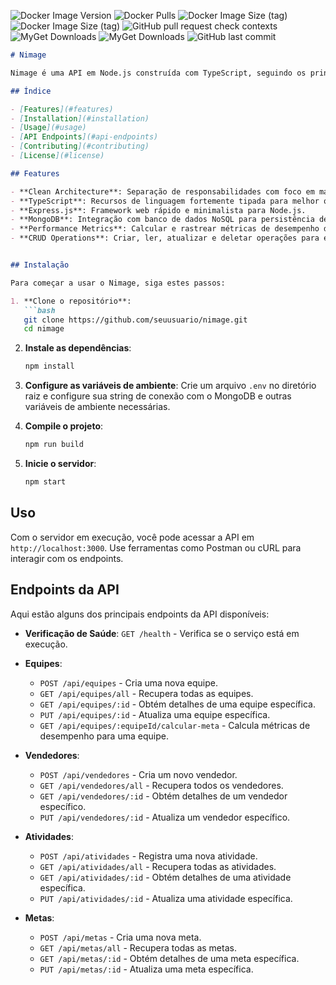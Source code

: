 
![Docker Image Version](https://img.shields.io/docker/v/angellorn/nimage)
![Docker Pulls](https://img.shields.io/docker/pulls/angellorn/nimage)
![Docker Image Size (tag)](https://img.shields.io/docker/image-size/angellorn/nimage/api-1.0.1)
![Docker Image Size (tag)](https://img.shields.io/badge/Node.js-339933?logo=node.js&logoColor=white)
![GitHub pull request check contexts](https://img.shields.io/github/status/contexts/pulls/amarorn/Nimage/18)
![MyGet Downloads](https://img.shields.io/badge/-MongoDB-4DB33D?style=flat&logo=mongodb&logoColor=FFFFFF)
![MyGet Downloads](https://img.shields.io/badge/Clean_Architecture-0A0A0A?style=for-the-badge&logo=microservices&logoColor=white)
![GitHub last commit](https://shields.io/badge/TypeScript-3178C6?logo=TypeScript&logoColor=FFF&style=flat-square)

```markdown
# Nimage

Nimage é uma API em Node.js construída com TypeScript, seguindo os princípios da Arquitetura Limpa. Ela oferece um framework robusto para gerenciar equipes, vendedores, atividades e métricas de desempenho.

## Índice

- [Features](#features)
- [Installation](#installation)
- [Usage](#usage)
- [API Endpoints](#api-endpoints)
- [Contributing](#contributing)
- [License](#license)

## Features

- **Clean Architecture**: Separação de responsabilidades com foco em manutenibilidade e escalabilidade.
- **TypeScript**: Recursos de linguagem fortemente tipada para melhor qualidade de código
- **Express.js**: Framework web rápido e minimalista para Node.js.
- **MongoDB**: Integração com banco de dados NoSQL para persistência de dados.
- **Performance Metrics**: Calcular e rastrear métricas de desempenho diárias e totais para membros da equipe.
- **CRUD Operations**: Criar, ler, atualizar e deletar operações para equipes, vendedores e atividades.


## Instalação

Para começar a usar o Nimage, siga estes passos:

1. **Clone o repositório**:
   ```bash
   git clone https://github.com/seuusuario/nimage.git
   cd nimage
   ```

2. **Instale as dependências**:
   ```bash
   npm install
   ```

3. **Configure as variáveis de ambiente**:
   Crie um arquivo `.env` no diretório raiz e configure sua string de conexão com o MongoDB e outras variáveis de ambiente necessárias.

4. **Compile o projeto**:
   ```bash
   npm run build
   ```

5. **Inicie o servidor**:
   ```bash
   npm start
   ```

## Uso

Com o servidor em execução, você pode acessar a API em `http://localhost:3000`. Use ferramentas como Postman ou cURL para interagir com os endpoints.

## Endpoints da API

Aqui estão alguns dos principais endpoints da API disponíveis:

- **Verificação de Saúde**: `GET /health` - Verifica se o serviço está em execução.
- **Equipes**:
  - `POST /api/equipes` - Cria uma nova equipe.
  - `GET /api/equipes/all` - Recupera todas as equipes.
  - `GET /api/equipes/:id` - Obtém detalhes de uma equipe específica.
  - `PUT /api/equipes/:id` - Atualiza uma equipe específica.
  - `GET /api/equipes/:equipeId/calcular-meta` - Calcula métricas de desempenho para uma equipe.

- **Vendedores**:
  - `POST /api/vendedores` - Cria um novo vendedor.
  - `GET /api/vendedores/all` - Recupera todos os vendedores.
  - `GET /api/vendedores/:id` - Obtém detalhes de um vendedor específico.
  - `PUT /api/vendedores/:id` - Atualiza um vendedor específico.

- **Atividades**:
  - `POST /api/atividades` - Registra uma nova atividade.
  - `GET /api/atividades/all` - Recupera todas as atividades.
  - `GET /api/atividades/:id` - Obtém detalhes de uma atividade específica.
  - `PUT /api/atividades/:id` - Atualiza uma atividade específica.

- **Metas**:
  - `POST /api/metas` - Cria uma nova meta.
  - `GET /api/metas/all` - Recupera todas as metas.
  - `GET /api/metas/:id` - Obtém detalhes de uma meta específica.
  - `PUT /api/metas/:id` - Atualiza uma meta específica.

```